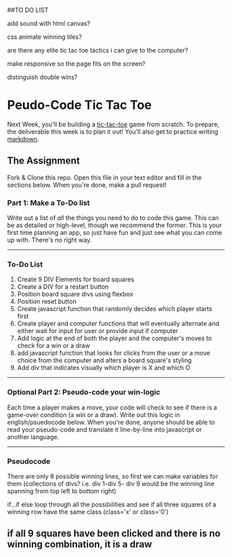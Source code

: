 ##TO DO LIST

add sound with html canvas?

css animate winning tiles?

are there any elite tic tac toe tactics i can give to the computer?

make responsive so the page fits on the screen?

distinguish double wins?



# Peudo-Code Tic Tac Toe

Next Week, you'll be building a [tic-tac-toe](https://en.wikipedia.org/wiki/Tic-tac-toe) game from scratch. To prepare, the deliverable this week is to plan it out! You'll also get to practice writing [markdown](https://guides.github.com/features/mastering-markdown/).

## The Assignment

Fork & Clone this repo. Open this file in your text editor and fill in the sections below. When you're done, make a pull request!

### Part 1: Make a To-Do list

Write out a list of *all* the things you need to do to code this game. This can be as detailed or high-level, though we recommend the former. This is your first time planning an app, so just have fun and just see what you can come up with. There's no right way.

---

### To-Do List

1. Create 9 DIV Elements for board squares
2. Create a DIV for a restart button
3. Position board square divs using flexbox
4. Position reset button
5. Create javascript function that randomly decides which player starts first
6. Create player and computer functions that will eventually alternate and either wait for input for user or provide input if computer
7. Add logic at the end of both the player and the computer's moves to check for a win or a draw
8. add javascript function that looks for clicks from the user or a move choice from the computer and alters a board square's styling 
9. Add div that indicates visually which player is X and which O


---

### Optional Part 2: Pseudo-code your win-logic

Each time a player makes a move, your code will check to see if there is a game-over condition (a win or a draw). Write out this logic in english/psuedocode below. When you're done, anyone should be able to read your pseudo-code and translate it line-by-line into javascript or another language.

---

### Pseudocode

There are only 8 possible winning lines, so first we can make variables for them (collections of divs? i.e. div 1-div 5- div 9 would be the winning line spanning from top left to bottom right)

if...if else loop through all the possibilities and see if all three squares of a winning row have the same class (class='x' or class='0')

if all 9 squares have been clicked and there is no winning combination, it is a draw
---
